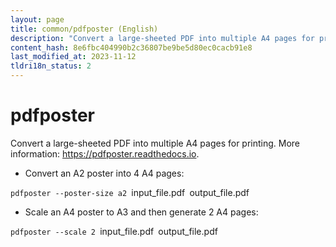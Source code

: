 ```yaml
---
layout: page
title: common/pdfposter (English)
description: "Convert a large-sheeted PDF into multiple A4 pages for printing."
content_hash: 8e6fbc404990b2c36807be9be5d80ec0cacb91e8
last_modified_at: 2023-11-12
tldri18n_status: 2
---
```

# pdfposter

Convert a large-sheeted PDF into multiple A4 pages for printing.
More information: <https://pdfposter.readthedocs.io>.

- Convert an A2 poster into 4 A4 pages:

`pdfposter --poster-size a2 `<span class="tldr-var badge badge-pill bg-dark-lm bg-white-dm text-white-lm text-dark-dm font-weight-bold">input_file.pdf</span>` `<span class="tldr-var badge badge-pill bg-dark-lm bg-white-dm text-white-lm text-dark-dm font-weight-bold">output_file.pdf</span>

- Scale an A4 poster to A3 and then generate 2 A4 pages:

`pdfposter --scale 2 `<span class="tldr-var badge badge-pill bg-dark-lm bg-white-dm text-white-lm text-dark-dm font-weight-bold">input_file.pdf</span>` `<span class="tldr-var badge badge-pill bg-dark-lm bg-white-dm text-white-lm text-dark-dm font-weight-bold">output_file.pdf</span>
